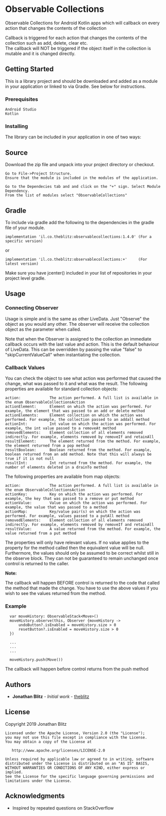 # Observable Collections
Observable Collections for Android Kotlin apps which will callback on every action that changes the contents of the collection 

Callback is triggered for each action that changes the contents of the collection such as add, delete, clear etc.  
The callback will NOT be triggered if the object itself in the collection is mutable and it is changed directly. 

## Getting Started

This is a library project and should be downloaded and added as a module in your application or linked to via Gradle.
See below for instructions.

### Prerequisites
```
Android Studio
Kotlin
```

### Installing

The library can be included in your application in one of two ways:

## Source
Download the zip file and unpack into your project directory or checkout.
```
Go to File->Project Structure.
Ensure that the module is included in the modules of the application.

Go to the Dependecies tab and and click on the "+" sign. Select Module Dependency.
From the list of modules select "ObservableCollections"
```
## Gradle
To include via gradle add the following to the dependencies in the gradle file of your module.

    implementation 'il.co.theblitz:observablecollections:1.4.0' (For a specific version)
or 

    implementation 'il.co.theblitz:observablecollections:+'     (For latest version) 
    
Make sure you have jcenter() included in your list of repositories in your project level gradle.

## Usage

### Connecting Observer
Usage is simple and is the same as other LiveData.
Just "Observe" the object as you would any other.
The observer will receive the collection object as the parameter when called.

Note that when the Observer is assigned to the collection an immediate callback occurs with the last value and action. 
This is the default behaviour of LiveData.
This can be overridden by passing the value "false" to "skipCurrentValueCall" when instantiating the collection.


### Callback Values

You can check the object to see what action was performed that caused the change, what was passed to it and what was the result.
The following properties are available for standard collection objects:
```
action:             The action performed. A full list is available in the enum ObservableCollectionsAction
actionElement:      Element on which the action was performed. For example, the element that was passed to an add or delete method
actionElements:     Element collection on which the action was performed. For example, the collection passed to an addall method
actionInt:          Int value on which the action was performed. For example, the int value passed to a removeAt method
removedElements:    Element collection of all elements removed indirectly. For example, elements removed by removeIf and retainAll
resultElement:      The element returned from the method. For example, the element returned from a pop method
resultBoolean:      Boolean returned from the method. For example, boolean returned from an add method. Note that this will always be true if it is not null
resultInt:          Int returned from the method. For example, the number of elements deleted in a drainTo method
```

The following properties are available from map objects:
```
action:             The action performed. A full list is available in the enum ObservableCollectionsAction
actionKey:          Key on which the action was performed. For example, the key that was passed to a remove or put method
actionValue:        Value on which the action was performed. For example, the value that was passed to a method
actionMap:          Key/value pair(s) on which the action was performed. For example, values passed to a putAll method
removedElements:    Element collection of all elements removed indirectly. For example, elements removed by removeIf and retainAll
resultValue:        A value returned from the method. For example, the value returned from a put method
```
The properties will only have relevant values. If no value applies to the property for the method called then the equivalent value will be null.
Furthermore, the values should only be assumed to be correct whilst still in the observe block. They can not be guaranteed to remain unchanged once control is returned to the caller.

**Note:**

The callback will happen BEFORE control is returned to the code that called the method that made the change. You have to use the above values if you wish to see the values returned from the method.


### Example

```
  var moveHistory: ObservableStack<Move>()
  moveHistory.observe(this, Observer {moveHistory ->
      undoButton?.isEnabled = moveHistory.size > 0
      resetButton?.isEnabled = moveHistory.size > 0
  })
  
  ...
  ...
  ...
  
  moveHistory.push(Move())
```
The callback will happen before control returns from the push method


## Authors

* **Jonathan Blitz** - *Initial work* - [theblitz](https://github.com/theblitz)


## License
Copyright 2019 Jonathan Blitz
```
Licensed under the Apache License, Version 2.0 (the "License");
you may not use this file except in compliance with the License.
You may obtain a copy of the License at

   http://www.apache.org/licenses/LICENSE-2.0

Unless required by applicable law or agreed to in writing, software
distributed under the License is distributed on an "AS IS" BASIS,
WITHOUT WARRANTIES OR CONDITIONS OF ANY KIND, either express or implied.
See the License for the specific language governing permissions and
limitations under the License.
```

## Acknowledgments

* Inspired by repeated questions on StackOverflow

